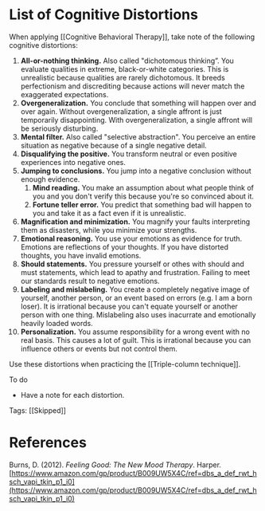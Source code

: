 # List of Cognitive Distortions

When applying [[Cognitive Behavioral Therapy]], take note of the following cognitive distortions:

1. **All-or-nothing thinking.** Also called "dichotomous thinking”. You evaluate qualities in extreme, black-or-white categories. This is unrealistic because qualities are rarely dichotomous. It breeds perfectionism and discrediting because actions will never match the exaggerated expectations.
2. **Overgeneralization.** You conclude that something will happen over and over again. Without overgeneralization, a single affront is just temporarily disappointing. With overgeneralization, a single affront will be seriously disturbing.
3. **Mental filter.** Also called "selective abstraction". You perceive an entire situation as negative because of a single negative detail.
4. **Disqualifying the positive.** You transform neutral or even positive experiences into negative ones.
5. **Jumping to conclusions.** You jump into a negative conclusion without enough evidence.
   1. **Mind reading.** You make an assumption about what people think of you and you don't verify this because you're so convinced about it.
   2. **Fortune teller error.** You predict that something bad will happen to you and take it as a fact even if it is unrealistic.
6. **Magnification and minimization.** You magnify your faults interpreting them as disasters, while you minimize your strengths.
7. **Emotional reasoning.** You use your emotions as evidence for truth. Emotions are reflections of your thoughts. If you have distorted thoughts, you have invalid emotions.
8. **Should statements.** You pressure yourself or othes with should and must statements, which lead to apathy and frustration. Failing to meet our standards result to negative emotions.
9. **Labeling and mislabeling.** You create a completely negative image of yourself, another person, or an event based on errors (e.g. I am a born loser). It is irrational because you can't equate yourself or another person with one thing. Mislabeling also uses inacurrate and emotionally heavily loaded words.
10. **Personalization.** You assume responsibility for a wrong event with no real basis. This causes a lot of guilt. This is irrational because you can influence others or events but not control them.

Use these distortions when practicing the [[Triple-column technique]].

To do

- Have a note for each distortion.

Tags: [[Skipped]]

# References

Burns, D. (2012). *Feeling Good: The New Mood Therapy*. Harper. [https://www.amazon.com/gp/product/B009UW5X4C/ref=dbs_a_def_rwt_hsch_vapi_tkin_p1_i0](https://www.amazon.com/gp/product/B009UW5X4C/ref=dbs_a_def_rwt_hsch_vapi_tkin_p1_i0)


